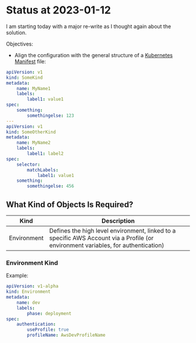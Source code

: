 # Status at 2023-01-12

I am starting today with a major re-write as I thought again about the solution.

Objectives:

* Align the configuration with the general structure of a [Kubernetes Manifest](https://kubernetes.io/docs/concepts/overview/working-with-objects/kubernetes-objects/) file:

```yaml
apiVersion: v1
kind: SomeKind
metadata:
    name: MyName1
    labels:
        label1: value1
spec:
    something:
        somethingelse: 123
---
apiVersion: v1
kind: SomeOtherKind
metadata:
    name: MyName2
    labels:
        label1: label2
spec:
    selector:
        matchLabels:
            label1: value1
    something:
        somethingelse: 456
```

## What Kind of Objects Is Required?

| Kind        | Description                                                                                                                       |
|-------------|-----------------------------------------------------------------------------------------------------------------------------------|
| Environment | Defines the high level environment, linked to a specific AWS Account via a Profile (or environment variables, for authentication) |

### Environment Kind

Example:

```yaml
apiVersion: v1-alpha
kind: Environment
metadata:
    name: dev
    labels:
        phase: deployment
spec:
    authentication:
        useProfile: true
        profileName: AwsDevProfileName
```
